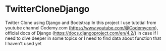 # TwitterCloneDjango
Twitter Clone using Django and Bootstrap
In this project I use tutotial from youtube channel Codemy.com (https://www.youtube.com/@Codemycom), 
official docs of  Django  (https://docs.djangoproject.com/en/4.2/) in case if I need to dive deeper in some topics or I need to find data about function that I haven't used yet
